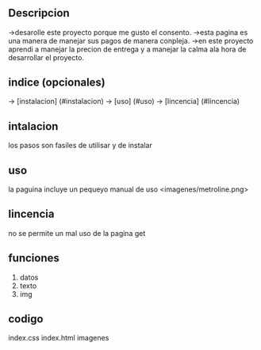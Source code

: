 # <proyecto-metrolinea > 

## Descripcion
 ->desarolle este proyecto porque me gusto el consento.
 ->esta pagina es una manera de manejar sus pagos de manera conpleja.
 ->en este proyecto aprendi a manejar la precion de entrega y a manejar la calma ala hora de desarrollar el proyecto.

 ## indice (opcionales)
 -> [instalacion] (#instalacion)
 -> [uso] (#uso)
 -> [lincencia] (#lincencia)

 ## intalacion
 los pasos son fasiles de utilisar y de instalar

 ## uso
 la paguina incluye un pequeyo manual de uso 
 <imagenes/metroline.png>

 ## lincencia
 no se permite un mal uso de la pagina get

 ## funciones 
 1. datos
 2. texto
 3. img

## codigo
index.css
index.html
imagenes
